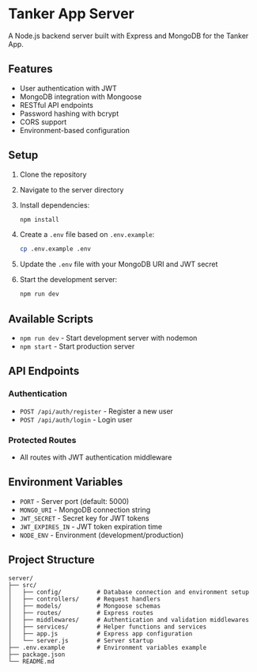 # Tanker App Server

A Node.js backend server built with Express and MongoDB for the Tanker App.

## Features

- User authentication with JWT
- MongoDB integration with Mongoose
- RESTful API endpoints
- Password hashing with bcrypt
- CORS support
- Environment-based configuration

## Setup

1. Clone the repository
2. Navigate to the server directory
3. Install dependencies:
   ```bash
   npm install
   ```

4. Create a `.env` file based on `.env.example`:
   ```bash
   cp .env.example .env
   ```

5. Update the `.env` file with your MongoDB URI and JWT secret

6. Start the development server:
   ```bash
   npm run dev
   ```

## Available Scripts

- `npm run dev` - Start development server with nodemon
- `npm start` - Start production server

## API Endpoints

### Authentication
- `POST /api/auth/register` - Register a new user
- `POST /api/auth/login` - Login user

### Protected Routes
- All routes with JWT authentication middleware

## Environment Variables

- `PORT` - Server port (default: 5000)
- `MONGO_URI` - MongoDB connection string
- `JWT_SECRET` - Secret key for JWT tokens
- `JWT_EXPIRES_IN` - JWT token expiration time
- `NODE_ENV` - Environment (development/production)

## Project Structure

```
server/
├── src/
│   ├── config/          # Database connection and environment setup
│   ├── controllers/     # Request handlers
│   ├── models/          # Mongoose schemas
│   ├── routes/          # Express routes
│   ├── middlewares/     # Authentication and validation middlewares
│   ├── services/        # Helper functions and services
│   ├── app.js           # Express app configuration
│   └── server.js        # Server startup
├── .env.example         # Environment variables example
├── package.json
└── README.md
```
